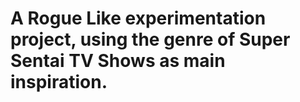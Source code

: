 # A Rogue Like experimentation project, using the genre of Super Sentai TV Shows as main inspiration.
